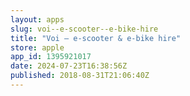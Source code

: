 ```yaml
---
layout: apps
slug: voi--e-scooter--e-bike-hire
title: "Voi – e-scooter & e-bike hire"
store: apple
app_id: 1395921017
date: 2024-07-23T16:38:56Z
published: 2018-08-31T21:06:40Z
---
```

